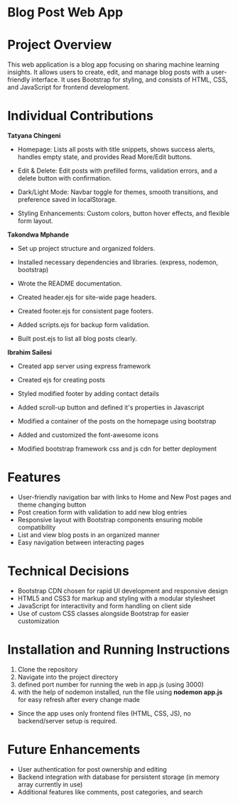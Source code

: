 # Blog Post Web App

# Project Overview
 This web application is a blog app focusing on sharing machine learning insights. It allows users to create, edit, and manage blog posts with a user-friendly interface. It uses Bootstrap for styling, and consists of HTML, CSS, and JavaScript for frontend development.


# Individual Contributions

**Tatyana Chingeni**
- Homepage: Lists all posts with title snippets, shows success alerts, handles empty state, and provides Read More/Edit buttons.

- Edit & Delete: Edit posts with prefilled forms, validation errors, and a delete button with confirmation.

- Dark/Light Mode: Navbar toggle for themes, smooth transitions, and preference saved in localStorage.

- Styling Enhancements: Custom colors, button hover effects, and flexible form layout.




**Takondwa Mphande**
- Set up project structure and organized folders.

- Installed necessary dependencies and libraries. (express, nodemon, bootstrap)

- Wrote the README documentation.

- Created header.ejs for site-wide page headers.

- Created footer.ejs for consistent page footers.

- Added scripts.ejs for backup form validation.

- Built post.ejs to list all blog posts clearly.


**Ibrahim Sailesi**
- Created app server using express framework 

- Created ejs for creating posts

- Styled modified footer by adding contact details

- Added scroll-up button and defined it's properties in Javascript 

- Modified a container of the posts on the homepage using bootstrap 

- Added and customized the font-awesome icons

- Modified bootstrap framework css and js cdn for better deployment


# Features

- User-friendly navigation bar with links to Home and New Post pages and theme changing button
- Post creation form with validation to add new blog entries
- Responsive layout with Bootstrap components ensuring mobile compatibility
- List and view blog posts in an organized manner
- Easy navigation between interacting pages


# Technical Decisions

- Bootstrap CDN chosen for rapid UI development and responsive design
- HTML5 and CSS3 for markup and styling with a modular stylesheet
- JavaScript for interactivity and form handling on client side
- Use of custom CSS classes alongside Bootstrap for easier customization


# Installation and Running Instructions

1. Clone the repository
2. Navigate into the project directory
3. defined port number for running the web in app.js (using 3000)
4. with the help of nodemon installed, run the file using **nodemon app.js** for easy refresh after every change made

- Since the app uses only frontend files (HTML, CSS, JS), no backend/server setup is required.

# Future Enhancements

- User authentication for post ownership and editing
- Backend integration with database for persistent storage (in memory array currently in use)
- Additional features like comments, post categories, and search




